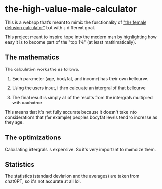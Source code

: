 # the-high-value-male-calculator

This is a webapp that's meant to mimic the functionality of ["the female delusion calculator"](https://igotstandardsbro.com/) but with a different goal.

This project meant to inspire hope into the modern man by highlighting how easy it is to become part of the "top 1%" (at least mathimatically).

## The mathematics

The calculation works the as follows:

1. Each parameter (age, bodyfat, and income) has their own bellcurve.
  
3. Using the users input, i then calculate an intergral of that bellcurve.

4. The final result is simply all of the results from the intergrals multiplied with eachother

This means that it's not fully accurate because it doesn't take into considerations that (for example) peoples bodyfat levels tend to increase as they age.

## The optimizations

Calculating intergrals is expensive. So it's very important to momoize them.

## Statistics

The statistics (standard deviation and the averages) are taken from chatGPT, so it's not accurate at all lol.
